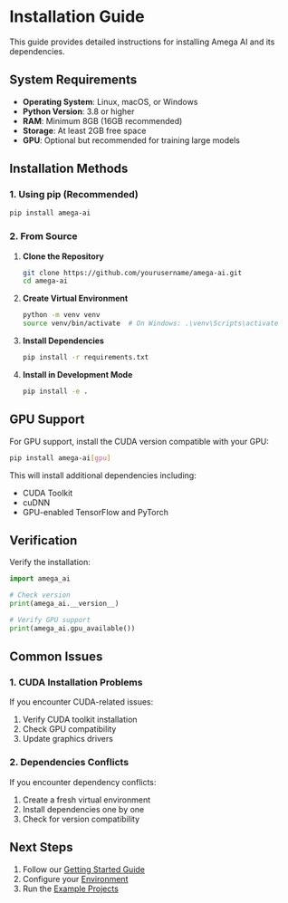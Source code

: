 # Installation Guide

This guide provides detailed instructions for installing Amega AI and its dependencies.

## System Requirements

- **Operating System**: Linux, macOS, or Windows
- **Python Version**: 3.8 or higher
- **RAM**: Minimum 8GB (16GB recommended)
- **Storage**: At least 2GB free space
- **GPU**: Optional but recommended for training large models

## Installation Methods

### 1. Using pip (Recommended)

```bash
pip install amega-ai
```

### 2. From Source

1. **Clone the Repository**
   ```bash
   git clone https://github.com/yourusername/amega-ai.git
   cd amega-ai
   ```

2. **Create Virtual Environment**
   ```bash
   python -m venv venv
   source venv/bin/activate  # On Windows: .\venv\Scripts\activate
   ```

3. **Install Dependencies**
   ```bash
   pip install -r requirements.txt
   ```

4. **Install in Development Mode**
   ```bash
   pip install -e .
   ```

## GPU Support

For GPU support, install the CUDA version compatible with your GPU:

```bash
pip install amega-ai[gpu]
```

This will install additional dependencies including:
- CUDA Toolkit
- cuDNN
- GPU-enabled TensorFlow and PyTorch

## Verification

Verify the installation:

```python
import amega_ai

# Check version
print(amega_ai.__version__)

# Verify GPU support
print(amega_ai.gpu_available())
```

## Common Issues

### 1. CUDA Installation Problems

If you encounter CUDA-related issues:
1. Verify CUDA toolkit installation
2. Check GPU compatibility
3. Update graphics drivers

### 2. Dependencies Conflicts

If you encounter dependency conflicts:
1. Create a fresh virtual environment
2. Install dependencies one by one
3. Check for version compatibility

## Next Steps

1. Follow our [Getting Started Guide](getting-started.md)
2. Configure your [Environment](configuration.md)
3. Run the [Example Projects](../examples/) 